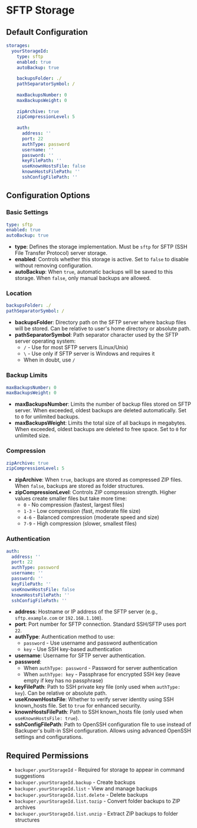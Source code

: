 # SFTP Storage

## Default Configuration

```yaml
storages:
  yourStorageId:
    type: sftp
    enabled: true
    autoBackup: true
    
    backupsFolder: ./
    pathSeparatorSymbol: /
    
    maxBackupsNumber: 0
    maxBackupsWeight: 0
    
    zipArchive: true
    zipCompressionLevel: 5
    
    auth:
      address: ''
      port: 22
      authType: password
      username: ''
      password: ''
      keyFilePath: ''
      useKnownHostsFile: false
      knownHostsFilePath: ''
      sshConfigFilePath: ''
```

## Configuration Options

### Basic Settings

```yaml
type: sftp
enabled: true
autoBackup: true
```

- **type**: Defines the storage implementation. Must be `sftp` for SFTP (SSH File Transfer Protocol) server storage.
- **enabled**: Controls whether this storage is active. Set to `false` to disable without removing configuration.
- **autoBackup**: When `true`, automatic backups will be saved to this storage. When `false`, only manual backups are allowed.

### Location

```yaml
backupsFolder: ./
pathSeparatorSymbol: /
```

- **backupsFolder**: Directory path on the SFTP server where backup files will be stored. Can be relative to user's home directory or absolute path.
- **pathSeparatorSymbol**: Path separator character used by the SFTP server operating system:
  - `/` - Use for most SFTP servers (Linux/Unix)
  - `\` - Use only if SFTP server is Windows and requires it
  - When in doubt, use `/`

### Backup Limits

```yaml
maxBackupsNumber: 0
maxBackupsWeight: 0
```

- **maxBackupsNumber**: Limits the number of backup files stored on SFTP server. When exceeded, oldest backups are deleted automatically. Set to `0` for unlimited backups.
- **maxBackupsWeight**: Limits the total size of all backups in megabytes. When exceeded, oldest backups are deleted to free space. Set to `0` for unlimited size.

### Compression

```yaml
zipArchive: true
zipCompressionLevel: 5
```

- **zipArchive**: When `true`, backups are stored as compressed ZIP files. When `false`, backups are stored as folder structures.
- **zipCompressionLevel**: Controls ZIP compression strength. Higher values create smaller files but take more time:
  - `0` - No compression (fastest, largest files)
  - `1-3` - Low compression (fast, moderate file size)
  - `4-6` - Balanced compression (moderate speed and size)
  - `7-9` - High compression (slower, smallest files)

### Authentication

```yaml
auth:
  address: ''
  port: 22
  authType: password
  username: ''
  password: ''
  keyFilePath: ''
  useKnownHostsFile: false
  knownHostsFilePath: ''
  sshConfigFilePath: ''
```

- **address**: Hostname or IP address of the SFTP server (e.g., `sftp.example.com` or `192.168.1.100`).
- **port**: Port number for SFTP connection. Standard SSH/SFTP uses port `22`.
- **authType**: Authentication method to use:
  - `password` - Use username and password authentication
  - `key` - Use SSH key-based authentication
- **username**: Username for SFTP server authentication.
- **password**: 
  - When `authType: password` - Password for server authentication
  - When `authType: key` - Passphrase for encrypted SSH key (leave empty if key has no passphrase)
- **keyFilePath**: Path to SSH private key file (only used when `authType: key`). Can be relative or absolute path.
- **useKnownHostsFile**: Whether to verify server identity using SSH known_hosts file. Set to `true` for enhanced security.
- **knownHostsFilePath**: Path to SSH known_hosts file (only used when `useKnownHostsFile: true`).
- **sshConfigFilePath**: Path to OpenSSH configuration file to use instead of Backuper's built-in SSH configuration. Allows using advanced OpenSSH settings and configurations.

## Required Permissions

- `backuper.yourStorageId` - Required for storage to appear in command suggestions
- `backuper.yourStorageId.backup` - Create backups
- `backuper.yourStorageId.list` - View and manage backups
- `backuper.yourStorageId.list.delete` - Delete backups
- `backuper.yourStorageId.list.tozip` - Convert folder backups to ZIP archives
- `backuper.yourStorageId.list.unzip` - Extract ZIP backups to folder structures
